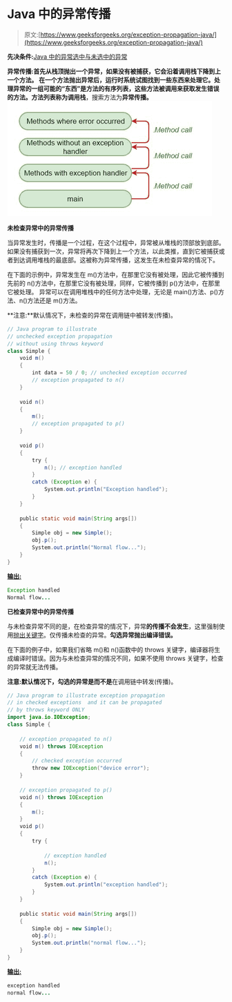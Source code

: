 # Java 中的异常传播

> 原文:[https://www.geeksforgeeks.org/exception-propagation-java/](https://www.geeksforgeeks.org/exception-propagation-java/)

**先决条件:**[Java 中的异常](https://www.geeksforgeeks.org/exceptions-in-java/)[选中与未选中的异常](https://www.geeksforgeeks.org/checked-vs-unchecked-exceptions-in-java/)

**异常传播:**首先从栈顶抛出一个异常，如果没有被捕获，它会沿着调用栈下降到上一个方法。
在一个方法抛出异常后，运行时系统试图找到一些东西来处理它。处理异常的一组可能的“东西”是方法的有序列表，这些方法被调用来获取发生错误的方法。方法列表称为**调用栈**，搜索方法为**异常传播。**
![](img/20ed8c3d3329319fd85e8a5a789baffe.png)

**未检查异常中的异常传播**

当异常发生时，传播是一个过程，在这个过程中，异常被从堆栈的顶部放到底部。如果没有捕获到一次，异常将再次下降到上一个方法，以此类推，直到它被捕获或者到达调用堆栈的最底部。这被称为异常传播，这发生在未检查异常的情况下。

在下面的示例中，异常发生在 m()方法中，在那里它没有被处理，因此它被传播到先前的 n()方法中，在那里它没有被处理，同样，它被传播到 p()方法中，在那里它被处理。
异常可以在调用堆栈中的任何方法中处理，无论是 main()方法、p()方法、n()方法还是 m()方法。

**注意:**默认情况下，未检查的异常在调用链中被转发(传播)。

```java
// Java program to illustrate
// unchecked exception propagation
// without using throws keyword
class Simple {
    void m()
    {
        int data = 50 / 0; // unchecked exception occurred
        // exception propagated to n()
    }

    void n()
    {
        m();
        // exception propagated to p()
    }

    void p()
    {
        try {
            n(); // exception handled
        }
        catch (Exception e) {
            System.out.println("Exception handled");
        }
    }

    public static void main(String args[])
    {
        Simple obj = new Simple();
        obj.p();
        System.out.println("Normal flow...");
    }
}
```

**<u>输出:</u>**

```java
Exception handled 
Normal flow...

```

**已检查异常中的异常传播**

与未检查异常不同的是，在检查异常的情况下，异常**的传播不会发生**，这里强制使用[抛出关键字](https://www.geeksforgeeks.org/throw-throws-java/)。仅传播未检查的异常。**勾选异常抛出编译错误。**

在下面的例子中，如果我们省略 m()和 n()函数中的 throws 关键字，编译器将生成编译时错误。因为与未检查异常的情况不同，如果不使用 throws 关键字，检查的异常就无法传播。

**注意:**默认情况下，勾选的异常是**而不是**在调用链中转发(传播)。

```java
// Java program to illustrate exception propagation
// in checked exceptions  and it can be propagated
// by throws keyword ONLY
import java.io.IOException;
class Simple {

    // exception propagated to n()
    void m() throws IOException
    {
        // checked exception occurred
        throw new IOException("device error");
    }

    // exception propagated to p()
    void n() throws IOException
    {
        m();
    }
    void p()
    {
        try {

            // exception handled
            n();
        }
        catch (Exception e) {
            System.out.println("exception handled");
        }
    }

    public static void main(String args[])
    {
        Simple obj = new Simple();
        obj.p();
        System.out.println("normal flow...");
    }
}
```

**<u>输出:</u>**

```java
exception handled 
normal flow...

```